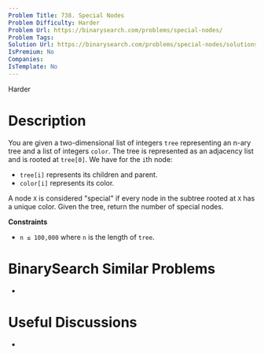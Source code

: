 ```yaml
---
Problem Title: 738. Special Nodes
Problem Difficulty: Harder
Problem Url: https://binarysearch.com/problems/special-nodes/
Problem Tags: 
Solution Url: https://binarysearch.com/problems/special-nodes/solutions/
IsPremium: No
Companies: 
IsTemplate: No
---
```


<span style="color: ;">Harder</span>

# Description

You are given a two-dimensional list of integers `tree` representing an n-ary tree and a list of integers `color`. The tree is represented as an adjacency list and is rooted at `tree[0]`. We have for the `i`th node:

- `tree[i]` represents its children and parent.
- `color[i]` represents its color.

A node `X` is considered "special" if every node in the subtree rooted at `X` has a unique color. Given the tree, return the number of special nodes.

**Constraints**
- `n ≤ 100,000` where `n` is the length of `tree`.

# BinarySearch Similar Problems

- []()

# Useful Discussions

- []()
